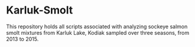 # Karluk-Smolt
This repository holds all scripts associated with analyzing sockeye salmon smolt mixtures from Karluk Lake, Kodiak sampled over three seasons, from 2013 to 2015.
